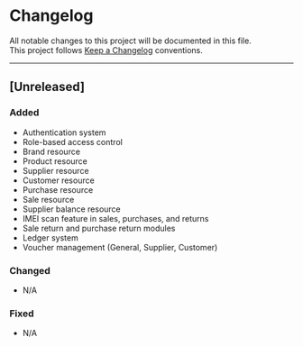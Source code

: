 # Changelog

All notable changes to this project will be documented in this file.  
This project follows [Keep a Changelog](https://keepachangelog.com/en/1.1.0/) conventions.

---

## [Unreleased]

### Added
- Authentication system
- Role-based access control
- Brand resource
- Product resource
- Supplier resource
- Customer resource
- Purchase resource
- Sale resource
- Supplier balance resource
- IMEI scan feature in sales, purchases, and returns
- Sale return and purchase return modules
- Ledger system
- Voucher management (General, Supplier, Customer)

### Changed
- N/A

### Fixed
- N/A
